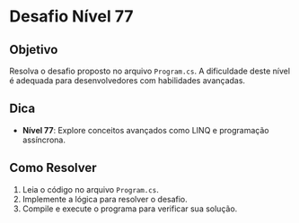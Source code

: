 # Desafio Nível 77

## Objetivo
Resolva o desafio proposto no arquivo `Program.cs`. A dificuldade deste nível é adequada para desenvolvedores com habilidades avançadas.

## Dica
- **Nível 77**: Explore conceitos avançados como LINQ e programação assíncrona.

## Como Resolver
1. Leia o código no arquivo `Program.cs`.
2. Implemente a lógica para resolver o desafio.
3. Compile e execute o programa para verificar sua solução.
